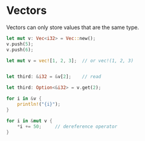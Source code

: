 # Vectors

Vectors can only store values that are the same type. 

```rust
let mut v: Vec<i32> = Vec::new();
v.push(5);
v.push(6);

let mut v = vec![1, 2, 3];  // or vec!(1, 2, 3)


let third: &i32 = &v[2];    // read

let third: Option<&i32> = v.get(2);

for i in &v {
    println!("{i}"); 
}

for i in &mut v {
    *i += 50;     // dereference operator
}
```
